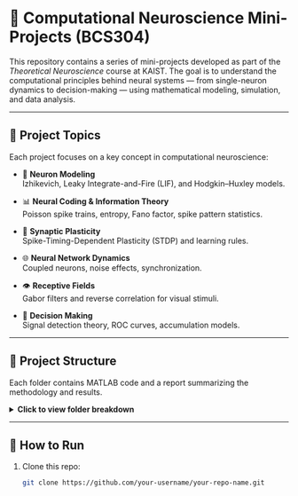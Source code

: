 # 🧠 Computational Neuroscience Mini-Projects (BCS304)

This repository contains a series of mini-projects developed as part of the *Theoretical Neuroscience* course at KAIST. The goal is to understand the computational principles behind neural systems — from single-neuron dynamics to decision-making — using mathematical modeling, simulation, and data analysis.

---

## 🧩 Project Topics

Each project focuses on a key concept in computational neuroscience:

- 🔌 **Neuron Modeling**  
  Izhikevich, Leaky Integrate-and-Fire (LIF), and Hodgkin–Huxley models.

- 📊 **Neural Coding & Information Theory**  
  Poisson spike trains, entropy, Fano factor, spike pattern statistics.

- 🔁 **Synaptic Plasticity**  
  Spike-Timing-Dependent Plasticity (STDP) and learning rules.

- 🌐 **Neural Network Dynamics**  
  Coupled neurons, noise effects, synchronization.

- 👁️ **Receptive Fields**  
  Gabor filters and reverse correlation for visual stimuli.

- 🧮 **Decision Making**  
  Signal detection theory, ROC curves, accumulation models.

---

## 📂 Project Structure

Each folder contains MATLAB code and a report summarizing the methodology and results.

<details>
<summary><strong>Click to view folder breakdown</strong></summary>

| Folder              | Description                                                                 |
|---------------------|-----------------------------------------------------------------------------|
| `project1/`         | LIF neuron: firing rate, response to input, effects of noise                |
| `project2/`         | Hodgkin–Huxley model, spike detection, coupled neuron analysis              |
| `project3/`         | Stimulus-response, ROC curve, decision-making models                        |
| `project4/`         | Entropy of spike trains, Poisson vs exponential coding                      |
| `midterm_project/`  | Poisson processes, Fano factor, Gabor receptive field estimation            |
| `Final_project/`    | Izhikevich neuron, STDP learning, spike pattern clustering, perceptron      |

</details>

---

## 🚀 How to Run

1. Clone this repo:
   ```bash
   git clone https://github.com/your-username/your-repo-name.git
